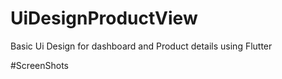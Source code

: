 # UiDesignProductView
Basic Ui Design for dashboard and Product details using Flutter

#ScreenShots
